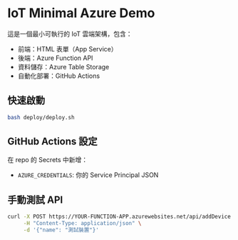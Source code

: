 # IoT Minimal Azure Demo

這是一個最小可執行的 IoT 雲端架構，包含：
- 前端：HTML 表單（App Service）
- 後端：Azure Function API
- 資料儲存：Azure Table Storage
- 自動化部署：GitHub Actions

## 快速啟動
```bash
bash deploy/deploy.sh
```

## GitHub Actions 設定
在 repo 的 Secrets 中新增：
- `AZURE_CREDENTIALS`: 你的 Service Principal JSON

## 手動測試 API
```bash
curl -X POST https://YOUR-FUNCTION-APP.azurewebsites.net/api/addDevice \
     -H "Content-Type: application/json" \
     -d '{"name": "測試裝置"}'
```